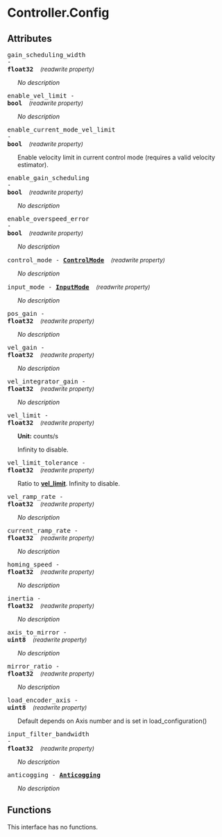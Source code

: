 



# Controller.Config

## Attributes



<a name="gain_scheduling_width"></a><big><code>gain_scheduling_width - 
**<span title="C type: float, Python type: float">float32</span>**</code></big>&nbsp;&nbsp;&nbsp;&nbsp;<span style="font-size: small;">_(readwrite property)_</span>

<ul>

_No description_</ul>

<a name="enable_vel_limit"></a><big><code>enable_vel_limit - 
**<span title="C type: bool, Python type: bool">bool</span>**</code></big>&nbsp;&nbsp;&nbsp;&nbsp;<span style="font-size: small;">_(readwrite property)_</span>

<ul>

_No description_</ul>

<a name="enable_current_mode_vel_limit"></a><big><code>enable_current_mode_vel_limit - 
**<span title="C type: bool, Python type: bool">bool</span>**</code></big>&nbsp;&nbsp;&nbsp;&nbsp;<span style="font-size: small;">_(readwrite property)_</span>

<ul>

Enable velocity limit in current control mode (requires a valid velocity estimator).</ul>

<a name="enable_gain_scheduling"></a><big><code>enable_gain_scheduling - 
**<span title="C type: bool, Python type: bool">bool</span>**</code></big>&nbsp;&nbsp;&nbsp;&nbsp;<span style="font-size: small;">_(readwrite property)_</span>

<ul>

_No description_</ul>

<a name="enable_overspeed_error"></a><big><code>enable_overspeed_error - 
**<span title="C type: bool, Python type: bool">bool</span>**</code></big>&nbsp;&nbsp;&nbsp;&nbsp;<span style="font-size: small;">_(readwrite property)_</span>

<ul>

_No description_</ul>

<a name="control_mode"></a><big><code>control_mode - 
**[<span >ControlMode</span>](controller.controlmode.md)**</code></big>&nbsp;&nbsp;&nbsp;&nbsp;<span style="font-size: small;">_(readwrite property)_</span>

<ul>

_No description_</ul>

<a name="input_mode"></a><big><code>input_mode - 
**[<span >InputMode</span>](controller.inputmode.md)**</code></big>&nbsp;&nbsp;&nbsp;&nbsp;<span style="font-size: small;">_(readwrite property)_</span>

<ul>

_No description_</ul>

<a name="pos_gain"></a><big><code>pos_gain - 
**<span title="C type: float, Python type: float">float32</span>**</code></big>&nbsp;&nbsp;&nbsp;&nbsp;<span style="font-size: small;">_(readwrite property)_</span>

<ul>

_No description_</ul>

<a name="vel_gain"></a><big><code>vel_gain - 
**<span title="C type: float, Python type: float">float32</span>**</code></big>&nbsp;&nbsp;&nbsp;&nbsp;<span style="font-size: small;">_(readwrite property)_</span>

<ul>

_No description_</ul>

<a name="vel_integrator_gain"></a><big><code>vel_integrator_gain - 
**<span title="C type: float, Python type: float">float32</span>**</code></big>&nbsp;&nbsp;&nbsp;&nbsp;<span style="font-size: small;">_(readwrite property)_</span>

<ul>

_No description_</ul>

<a name="vel_limit"></a><big><code>vel_limit - 
**<span title="C type: float, Python type: float">float32</span>**</code></big>&nbsp;&nbsp;&nbsp;&nbsp;<span style="font-size: small;">_(readwrite property)_</span>

<ul>



**Unit:** counts/s

Infinity to disable.</ul>

<a name="vel_limit_tolerance"></a><big><code>vel_limit_tolerance - 
**<span title="C type: float, Python type: float">float32</span>**</code></big>&nbsp;&nbsp;&nbsp;&nbsp;<span style="font-size: small;">_(readwrite property)_</span>

<ul>

Ratio to **[<span >vel_limit</span>](controller.config.md#vel_limit)**. Infinity to disable.</ul>

<a name="vel_ramp_rate"></a><big><code>vel_ramp_rate - 
**<span title="C type: float, Python type: float">float32</span>**</code></big>&nbsp;&nbsp;&nbsp;&nbsp;<span style="font-size: small;">_(readwrite property)_</span>

<ul>

_No description_</ul>

<a name="current_ramp_rate"></a><big><code>current_ramp_rate - 
**<span title="C type: float, Python type: float">float32</span>**</code></big>&nbsp;&nbsp;&nbsp;&nbsp;<span style="font-size: small;">_(readwrite property)_</span>

<ul>

_No description_</ul>

<a name="homing_speed"></a><big><code>homing_speed - 
**<span title="C type: float, Python type: float">float32</span>**</code></big>&nbsp;&nbsp;&nbsp;&nbsp;<span style="font-size: small;">_(readwrite property)_</span>

<ul>

_No description_</ul>

<a name="inertia"></a><big><code>inertia - 
**<span title="C type: float, Python type: float">float32</span>**</code></big>&nbsp;&nbsp;&nbsp;&nbsp;<span style="font-size: small;">_(readwrite property)_</span>

<ul>

_No description_</ul>

<a name="axis_to_mirror"></a><big><code>axis_to_mirror - 
**<span title="C type: uint8_t, Python type: int">uint8</span>**</code></big>&nbsp;&nbsp;&nbsp;&nbsp;<span style="font-size: small;">_(readwrite property)_</span>

<ul>

_No description_</ul>

<a name="mirror_ratio"></a><big><code>mirror_ratio - 
**<span title="C type: float, Python type: float">float32</span>**</code></big>&nbsp;&nbsp;&nbsp;&nbsp;<span style="font-size: small;">_(readwrite property)_</span>

<ul>

_No description_</ul>

<a name="load_encoder_axis"></a><big><code>load_encoder_axis - 
**<span title="C type: uint8_t, Python type: int">uint8</span>**</code></big>&nbsp;&nbsp;&nbsp;&nbsp;<span style="font-size: small;">_(readwrite property)_</span>

<ul>

Default depends on Axis number and is set in load_configuration()</ul>

<a name="input_filter_bandwidth"></a><big><code>input_filter_bandwidth - 
**<span title="C type: float, Python type: float">float32</span>**</code></big>&nbsp;&nbsp;&nbsp;&nbsp;<span style="font-size: small;">_(readwrite property)_</span>

<ul>

_No description_</ul>

<a name="anticogging"></a><big><code>anticogging - **[<span >Anticogging</span>](controller.config.anticogging.md)**</code></big>

<ul>

_No description_</ul>



## Functions


This interface has no functions.
